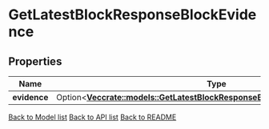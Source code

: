 # GetLatestBlockResponseBlockEvidence

## Properties

Name | Type | Description | Notes
------------ | ------------- | ------------- | -------------
**evidence** | Option<[**Vec<crate::models::GetLatestBlockResponseBlockEvidenceEvidenceInner>**](GetLatestBlock_response_block_evidence_evidence_inner.md)> |  | [optional]

[Back to Model list](../README.md#documentation-for-models) [Back to API list](../README.md#documentation-for-api-endpoints) [Back to README](../README.md)


